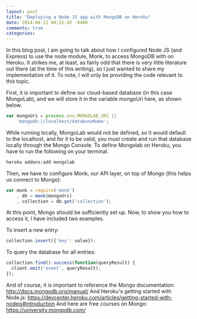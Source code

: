 ```yaml
---
layout: post
title: "Deploying a Node JS app with MongoDB on Heroku"
date: 2014-08-22 09:21:42 -0400
comments: true
categories: 
---
```

In this blog post, I am going to talk about how I configured Node JS (and Express) to use the node module, Monk, to access MongoDB with on Heroku. It strikes me, at least, as fairly odd that there is very little literature out there (at the time of this writing), so I just wanted to share my implementation of it. To note, I will only be providing the code relevant to this topic.

First, it is important to define our cloud-based database (in this case MongoLab), and we will store it in the variable mongoUri here, as shown below.
``` javascript
var mongoUri = process.env.MONGOLAB_URI ||
    'mongodb://localhost/databaseName';
```

<!-- more -->

While running locally, MongoLab would not be defined, so it would default to the localhost, and for it to be valid, you must create and run that database locally through the Mongo Console. To define Mongolab on Heroku, you have to run the following on your terminal.

``` bash
heroku addons:add mongolab
```

Then, we have to configure Monk, our API layer, on top of Mongo (this helps us connect to Mongo):

``` javascript
var monk = require('monk')
    , db = monk(mongoUri)
    , collection = db.get('collection');
```

At this point, Mongo should be sufficiently set up. Now, to show you how to access it, I have included two examples.

To insert a new entry:
``` javascript
collection.insert({'key': value});
```

To query the database for all entries:
``` javascript
collection.find().success(function(queryResult) {
  client.emit('event', queryResult);
});
```

And of course, it is important to reference the Mongo documentation: http://docs.mongodb.org/manual/
And Heroku's getting started with Node.js: https://devcenter.heroku.com/articles/getting-started-with-nodejs#introduction
And here are free courses on Mongo: https://university.mongodb.com/